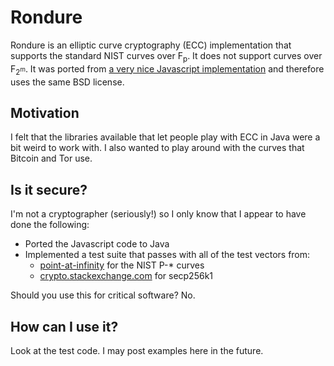 # Rondure

Rondure is an elliptic curve cryptography (ECC) implementation that supports the standard NIST curves over F<sub>p</sub>.  It does not support curves over F<sub>2<sup>m</sup></sub>.  It was ported from [a very nice Javascript implementation](http://www-cs-students.stanford.edu/~tjw/jsbn/) and therefore uses the same BSD license.

## Motivation

I felt that the libraries available that let people play with ECC in Java were a bit weird to work with.  I also wanted to play around with the curves that Bitcoin and Tor use.

## Is it secure?

I'm not a cryptographer (seriously!) so I only know that I appear to have done the following:

- Ported the Javascript code to Java
- Implemented a test suite that passes with all of the test vectors from:
    - [point-at-infinity](http://point-at-infinity.org/ecc/nisttv) for the NIST P-* curves
    - [crypto.stackexchange.com](http://crypto.stackexchange.com/questions/784/are-there-any-secp256k1-ecdsa-test-examples-available) for secp256k1

Should you use this for critical software?  No.

## How can I use it?

Look at the test code.  I may post examples here in the future.
